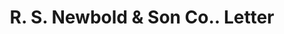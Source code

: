---
doi: 10.7916/D8X93PD9
date_other: '1890'
date_other_textual: 1890-1899
form: correspondence
genre:
- Letters (correspondence)
name:
- R. S. Newbold & Son Co.
object_in_context_url: https://biggert.cul.columbia.edu/items/view/ave_biggert_01381
subject_hierarchical_geographic:
- Norristown, Pennsylvania, United States
subject_name:
- R. S. Newbold & Son Co.
title: R. S. Newbold & Son Co.. Letter
sort_title: R. S. Newbold & Son Co.. Letter
call_number: ave_biggert_01381
coordinates:
- 40.12,-75.34166666666667
pid: ave_biggert_01381
identifiers: ave_biggert_01381
canvas_id: ldpd:396642
permalink: "/items/ave_biggert_01381/"
layout: iiif-image-page
---